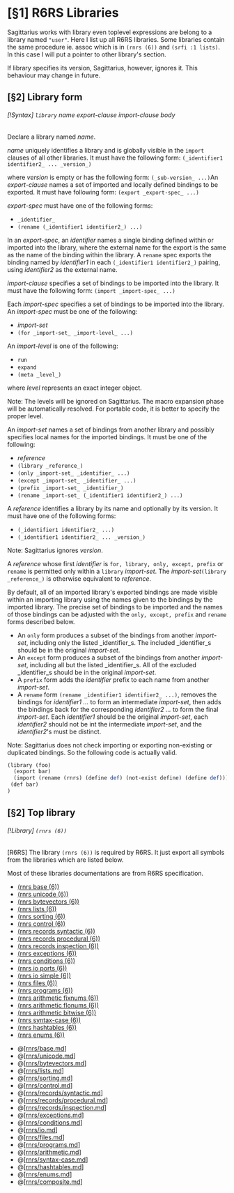 [§1] R6RS Libraries
=============

Sagittarius works with library even toplevel expressions are belong to a library
named `"user"`. Here I list up all R6RS libraries. Some libraries contain
the same procedure ie. assoc which is in `(rnrs (6))` and
`(srfi :1 lists)`. In this case I will put a pointer to other library's
section.

If library specifies its version, Sagittarius, however, ignores it. This
behaviour may change in future.

[§2] Library form
-------------

###### [!Syntax] `library`  _name_ _export-clause_ _import-clause_ _body_

Declare a library named _name_.

_name_ uniquely identifies a library and is globally visible in the
`import` clauses of all other libraries. It must have the following form:
``(_identifier1 identifier2_ ... _version_)``

where _version_ is empty or has the following form:
`(_sub-version_ ...)`An _export-clause_ names a set of imported and locally defined bindings to
be exported. It must have following form:
``(export _export-spec_ ...)``

_export-spec_ must have one of the following forms:

- `_identifier_`
- `(rename (_identifier1 identifier2_) ...)`

In an _export-spec_, an _identifier_ names a single binding defined
within or imported into the library, where the external name for the export is
the same as the name of the binding within the library. A `rename` spec
exports the binding named by _identifier1_ in each
`(_identifier1 identifier2_)` pairing, using _identifier2_ as
the external name.

_import-clause_ specifies a set of bindings to be imported into the
library. It must have the following form:
``(import _import-spec_ ...)``

Each _import-spec_ specifies a set of bindings to be imported into the
library. An _import-spec_ must be one of the
following:

- _import-set_
- `(for _import-set_ _import-level_ ...)`

An _import-level_ is one of the following:

- `run`
- `expand`
- `(meta _level_)`

where _level_ represents an exact integer object.

Note: The levels will be ignored on Sagittarius. The macro expansion phase
will be automatically resolved. For portable code, it is better to specify
the proper level.

An _import-set_ names a set of bindings from another library and
possibly specifies local names for the imported bindings. It must be one of the
following:

- _reference_
- `(library _reference_)`
- `(only _import-set_ _identifier_ ...)`
- `(except _import-set_ _identifier_ ...)`
- `(prefix _import-set_ _identifier_)`
- `(rename _import-set_ (_identifier1 identifier2_) ...)`

A _reference_ identifies a library by its name and optionally by its
version. It must have one of the following forms:

- `(_identifier1 identifier2_ ...)`
- `(_identifier1 identifier2_ ... _version_)`

Note: Sagittarius ignores _version_.

A _reference_ whose first _identifier_ is
`for, library, only, except, prefix` or `rename` is permitted only
within a `library` _import-set_. The _import-set_`(library _reference_)` is otherwise equivalent to _reference_.

By default, all of an imported library's exported bindings are made visible
within an importing library using the names given to the bindings by the
imported library. The precise set of bindings to be imported and the names of
those bindings can be adjusted with the `only, except, prefix` and
`rename` forms described below.

- An `only` form produces a subset of the bindings from another
  _import-set_, including only the listed _identifier_s. The included
  _identifier_s should be in the original _import-set_.
- An `except` form produces a subset of the bindings from another
  _import-set_, including all but the listed _identifier_s. All of the
  excluded _identifier_s should be in the original _import-set_.
- A `prefix` form adds the _identifier_ prefix to each name from
  another _import-set_.
- A `rename` form `(rename _identifier1 identifier2_ ...)`,
  removes the bindings for _identifier1 ..._ to form an intermediate
  _import-set_, then adds the bindings back for the corresponding
  _identifier2 ..._ to form the final _import-set_. Each
  _identifier1_ should be the original _import-set_, each
  _identifier2_ should not be int the intermediate _import-set_, and
  the _identifier2_'s must be distinct.

Note: Sagittarius does not check importing or exporting non-existing or
duplicated bindings. So the following code is actually valid.

``````````scheme
(library (foo)
  (export bar)
  (import (rename (rnrs) (define def) (not-exist define) (define def)))
 (def bar)
)
``````````



[§2] Top library
-------------

###### [!Library] `(rnrs (6))` 

[R6RS] The library `(rnrs (6))` is required by R6RS. It just export
all symbols from the libraries which are listed below.

Most of these libraries documentations are from R6RS specification.

- [(rnrs base (6))](#rnrs.base.6)
- [(rnrs unicode (6))](#rnrs.unicode.6)
- [(rnrs bytevectors (6))](#rnrs.bytevectors.6)
- [(rnrs lists (6))](#rnrs.lists.6)
- [(rnrs sorting (6))](#rnrs.sorting.6)
- [(rnrs control (6))](#rnrs.control.6)
- [(rnrs records syntactic (6))](#rnrs.records.syntactic.6)
- [(rnrs records procedural (6))](#rnrs.records.procedural.6)
- [(rnrs records inspection (6))](#rnrs.records.inspection.6)
- [(rnrs exceptions (6))](#rnrs.exceptions.6)
- [(rnrs conditions (6))](#rnrs.conditions.6)
- [(rnrs io ports (6))](#rnrs.io.ports.6)
- [(rnrs io simple (6))](#rnrs.io.simple.6)
- [(rnrs files (6))](#rnrs.files.6)
- [(rnrs programs (6))](#rnrs.programs.6)
- [(rnrs arithmetic fixnums (6))](#rnrs.arithmetic.fixnums.6)
- [(rnrs arithmetic flonums (6))](#rnrs.arithmetic.flonums.6)
- [(rnrs arithmetic bitwise (6))](#rnrs.arithmetic.bitwise.6)
- [(rnrs syntax-case (6))](#rnrs.syntax-case.6)
- [(rnrs hashtables (6))](#rnrs.hashtables.6)
- [(rnrs enums (6))](#rnrs.enums.6)

* @[[rnrs/base.md](rnrs/base.md)]
* @[[rnrs/unicode.md](rnrs/unicode.md)]
* @[[rnrs/bytevectors.md](rnrs/bytevectors.md)]
* @[[rnrs/lists.md](rnrs/lists.md)]
* @[[rnrs/sorting.md](rnrs/sorting.md)]
* @[[rnrs/control.md](rnrs/control.md)]
* @[[rnrs/records/syntactic.md](rnrs/records/syntactic.md)]
* @[[rnrs/records/procedural.md](rnrs/records/procedural.md)]
* @[[rnrs/records/inspection.md](rnrs/records/inspection.md)]
* @[[rnrs/exceptions.md](rnrs/exceptions.md)]
* @[[rnrs/conditions.md](rnrs/conditions.md)]
* @[[rnrs/io.md](rnrs/io.md)]
* @[[rnrs/files.md](rnrs/files.md)]
* @[[rnrs/programs.md](rnrs/programs.md)]
* @[[rnrs/arithmetic.md](rnrs/arithmetic.md)]
* @[[rnrs/syntax-case.md](rnrs/syntax-case.md)]
* @[[rnrs/hashtables.md](rnrs/hashtables.md)]
* @[[rnrs/enums.md](rnrs/enums.md)]
* @[[rnrs/composite.md](rnrs/composite.md)]
